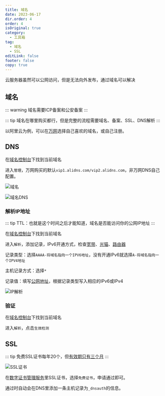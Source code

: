 ```yaml
---
title: 域名
date: 2023-06-17
dir.order: 4
order: 4
isOriginal: true
category:
  - 工具箱
tag:
  - 域名
  - SSL
editLink: false
footer: false
copy: true
---
```


云服务器虽然可以公网访问，但是无法向外发布，通过域名可以解决

## 域名

::: warning
域名需要ICP备案和公安备案
:::

::: tip
域名在哪里购买都行，但是完整的流程需要域名、备案、SSL、DNS解析
:::

以阿里云为例，可以在[万网](https://wanwang.aliyun.com/)选择自己喜欢的域名，或自己注册。

## DNS

在[域名控制台](https://dc.console.aliyun.com/)下找到当前域名

进入`管理`，万网购买的默认`vip1.alidns.com/vip2.alidns.com`，非万网DNS自己配置。

![域名](https://nas.ilyl.life:8092/network/domain1.png)

![域名DNS](https://nas.ilyl.life:8092/network/domain2.png)

### 解析IP地址

::: tip
TTL：也就是这个时间之后才能知道，域名是否能访问你的公网IP地址
:::

在[域名控制台](https://dc.console.aliyun.com/)下找到当前域名

进入`解析`，添加记录，IPv6开通方式，检查[宽带](./broadband.md)、[光猫](./ont.md)、[路由器](./router.md)

记录类型：选择`AAAA-将域名指向一个IPV6地址`，没有开通IPv6就选择`A-将域名指向一个IPV4地址`

主机记录方式：选择`*`

记录值：填写[公网地址](https://www.test-ipv6.com/)，根据记录类型写入相应的IPv6或IPv4

![IP解析](https://nas.ilyl.life:8092/network/domain3.png)

### 验证

在[域名控制台](https://dc.console.aliyun.com/)下找到当前域名

进入`解析`，点击`生效检测`

## SSL

::: tip
免费SSL证书每年20个，但[有效期只有三个月](https://help.aliyun.com/zh/ssl-certificate/product-overview/notice-on-adjustment-of-service-policies-for-free-certificates?spm=5176.2020520163.0.0.466537119xHn47)
:::

![SSL证书](https://nas.ilyl.life:8092/network/ssl.png)

在[数字证书管理服务](https://yundun.console.aliyun.com/)里SSL证书，选择`免费证书`，申请通过即可。

通过时自动会在DNS里添加一条主机记录为`_dnsauth`的信息。
